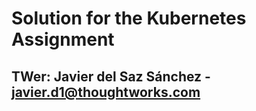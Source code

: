 # Solution for the Kubernetes Assignment

## TWer: Javier del Saz Sánchez - javier.d1@thoughtworks.com



